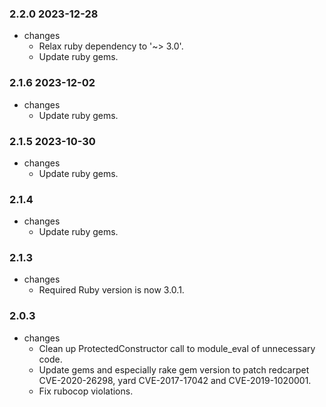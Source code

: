 ### 2.2.0 2023-12-28
* changes
  * Relax ruby dependency to '~> 3.0'.
  * Update ruby gems.

### 2.1.6 2023-12-02
* changes
  * Update ruby gems.

### 2.1.5 2023-10-30
* changes
  * Update ruby gems.

### 2.1.4
* changes
  * Update ruby gems.

### 2.1.3
* changes
  * Required Ruby version is now 3.0.1.

### 2.0.3
* changes
  * Clean up ProtectedConstructor call to module_eval of unnecessary code.
  * Update gems and especially rake gem version to patch redcarpet CVE-2020-26298, yard CVE-2017-17042 and CVE-2019-1020001.
  * Fix rubocop violations.
